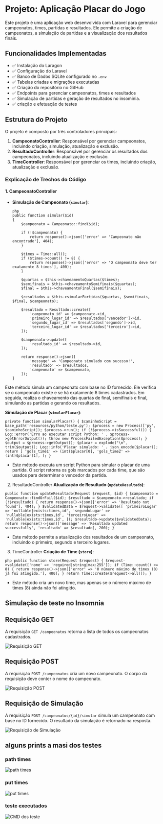 # Projeto: Aplicação Placar do Jogo

Este projeto é uma aplicação web desenvolvida com Laravel para gerenciar campeonatos, times, partidas e resultados. Ele permite a criação de campeonatos, a simulação de partidas e a visualização dos resultados finais.

## Funcionalidades Implementadas

- ✅ Instalação do Laragon
- ✅ Configuração do Laravel
- ✅ Banco de Dados SQLite configurado no `.env`
- ✅ Tabelas criadas e migrações executadas
- ✅ Criação do repositório no GitHub
- ✅ Endpoints para gerenciar campeonatos, times e resultados
- ✅ Simulação de partidas e geração de resultados no insominia.
- ✅ criação e efetuação de testes
## Estrutura do Projeto

O projeto é composto por três controladores principais:

1. **CampeonatoController**: Responsável por gerenciar campeonatos, incluindo criação, simulação, atualização e exclusão.
2. **ResultadoController**: Responsável por gerenciar os resultados dos campeonatos, incluindo atualização e exclusão.
3. **TimeController**: Responsável por gerenciar os times, incluindo criação, atualização e exclusão.

### Explicação de Trechos do Código

#### 1. **CampeonatoController**


- **Simulação de Campeonato (`simular`)**:
  ```
  php
  public function simular($id)
  {
      $campeonato = Campeonato::find($id);
  
      if (!$campeonato) {
          return response()->json(['error' => 'Campeonato não encontrado'], 404);
      }
  
      $times = Time::all();
      if ($times->count() != 8) {
          return response()->json(['error' => 'O campeonato deve ter exatamente 8 times'], 400);
      }
  
      $quartas = $this->chaveamentoQuartas($times);
      $semifinais = $this->chaveamentoSemifinais($quartas);
      $final = $this->chaveamentoFinal($semifinais);
  
      $resultados = $this->simularPartidas($quartas, $semifinais, $final, $campeonato);
  
      $resultado = Resultado::create([
          'campeonato_id' => $campeonato->id,
          'primeiro_lugar_id' => $resultados['vencedor']->id,
          'segundo_lugar_id' => $resultados['segundo']->id,
          'terceiro_lugar_id' => $resultados['terceiro']->id,
      ]);
  
      $campeonato->update([
          'resultado_id' => $resultado->id,
      ]);

      return response()->json([
          'message' => 'Campeonato simulado com sucesso!',
          'resultado' => $resultados,
          'campeonato' => $campeonato,
      ]);
  }
Este método simula um campeonato com base no ID fornecido. Ele verifica se o campeonato existe e se há exatamente 8 times cadastrados. Em seguida, realiza o chaveamento das quartas de final, semifinais e final, simulando as partidas e gerando os resultados.


**Simulação de Placar (`simularPlacar`)**: 
```
private function simularPlacar() { $caminhoScript = base_path('resources/python/teste.py'); $process = new Process(['py', $caminhoScript]); $process->run(); if (!$process->isSuccessful()) { Log::error('Erro ao executar script Python: ' . $process->getErrorOutput()); throw new ProcessFailedException($process); } $output = $process->getOutput(); $placar = explode("\n", trim($output)); Log::info('Placar simulado: ' . json_encode($placar)); return [ 'gols_time1' => (int)$placar[0], 'gols_time2' => (int)$placar[1], ]; } 
``` 
- Este método executa um script Python para simular o placar de uma partida. O script retorna os gols marcados por cada time, que são usados para determinar o vencedor da partida. 

2. ResultadoController
**Atualização de Resultado (`updateResultado`)**:

 ```
 public function updateResultado(Request $request, $id) { $campeonato = Campeonato::findOrFail($id); $resultado = $campeonato->resultado; if (!$resultado) { return response()->json(['error' => 'Resultado not found'], 404); } $validatedData = $request->validate([ 'primeiroLugar' => 'nullable|exists:times,id', 'segundoLugar' => 'nullable|exists:times,id', 'terceiroLugar' => 'nullable|exists:times,id', ]); $resultado->update($validatedData); return response()->json(['message' => 'Resultado updated successfully', 'resultado' => $resultado], 200); } 

```
- Este método permite a atualização dos resultados de um campeonato, incluindo o primeiro, segundo e terceiro lugares.

3. TimeController
**Criação de Time (`store`)**: 
```
php public function store(Request $request) { $request->validate(['nome' => 'required|string|max:255']); if (Time::count() >= 8) { return response()->json(['error' => 'O número máximo de times (8) já foi atingido.'], 400); } return Time::create($request->all()); } 
``` 
- Este método cria um novo time, mas apenas se o número máximo de times (8) ainda não foi atingido. 


## Simulação de teste  no Insomnia

## Requisição GET

A requisição `GET /campeonatos` retorna a lista de todos os campeonatos cadastrados.

![Requisição GET](./imgs/e82b8b31-8442-4f9f-93ec-ef39f7496b7c.jpg)

## Requisição POST

A requisição `POST /campeonatos` cria um novo campeonato. O corpo da requisição deve conter o nome do campeonato.

![Requisição POST](./imgs/d0bf02a2-8830-469f-b882-64bb9a412db1.jpg)

## Requisição de Simulação

A requisição `POST /campeonatos/{id}/simular` simula um campeonato com base no ID fornecido. O resultado da simulação é retornado na resposta.

![Requisição de Simulação](./imgs/750b226e-5fd5-4592-bcfe-d0319c393232.jpg)

## alguns prints a masi dos testes

### path times
![path times](./imgs/50f783cc-1a3f-4e4c-a859-7cddd8c6025b.jpg)

### put times
![put times](./imgs/50f783cc-1a3f-4e4c-a859-7cddd8c6025b.jpg)


### teste executados
![CMD dos teste](./imgs/1bf8c604-4046-4121-9db5-490e12b546e7.jpg)
